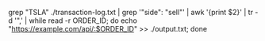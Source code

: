 grep "TSLA" ./transaction-log.txt | grep '"side": "sell"' | awk '{print $2}' | tr -d '",' | while read -r ORDER_ID; do echo "https://example.com/api/:$ORDER_ID" >> ./output.txt;  done
